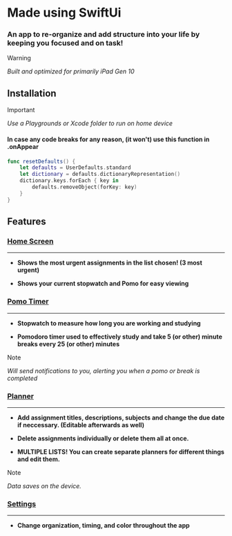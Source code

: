 
# Made using SwiftUi
### An app to re-organize and add structure into your life by keeping you focused and on task!

> [!Warning]
> *Built and optimized for primarily iPad Gen 10*

## Installation 

> [!IMPORTANT]
*Use a Playgrounds or Xcode folder to run on home device*

#### In case any code breaks for any reason, (it won't) use this function in .onAppear
```Swift
func resetDefaults() {
    let defaults = UserDefaults.standard
    let dictionary = defaults.dictionaryRepresentation()
    dictionary.keys.forEach { key in
        defaults.removeObject(forKey: key)
    }
}
```

## Features 

### [Home Screen](Homepage.swift)
<hr>

* __Shows the most urgent assignments in the list chosen! (3 most urgent)__

* __Shows your current stopwatch and Pomo for easy viewing__

### [Pomo Timer](PomoTimer.swift)
<hr>

* **Stopwatch to measure how long you are working and studying**

* __Pomodoro timer used to effectively study and take 5 (or other) minute breaks every 25 (or other) minutes__

> [!NOTE]
*Will send notifications to you, alerting you when a pomo or break is completed*


### [Planner](Notebook.swift)
<hr>

* __Add assignment titles, descriptions, subjects and change the due date if neccessary. (Editable afterwards as well)__

* __Delete assignments individually or delete them all at once.__

* __MULTIPLE LISTS! You can create separate planners for different things and edit them.__

> [!NOTE]
_Data saves on the device._

### [Settings](Settings.swift)
<hr>

* __Change organization, timing, and color throughout the app__


